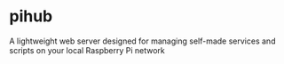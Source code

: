 # pihub
A lightweight web server designed for managing self-made services and scripts on your local Raspberry Pi network
